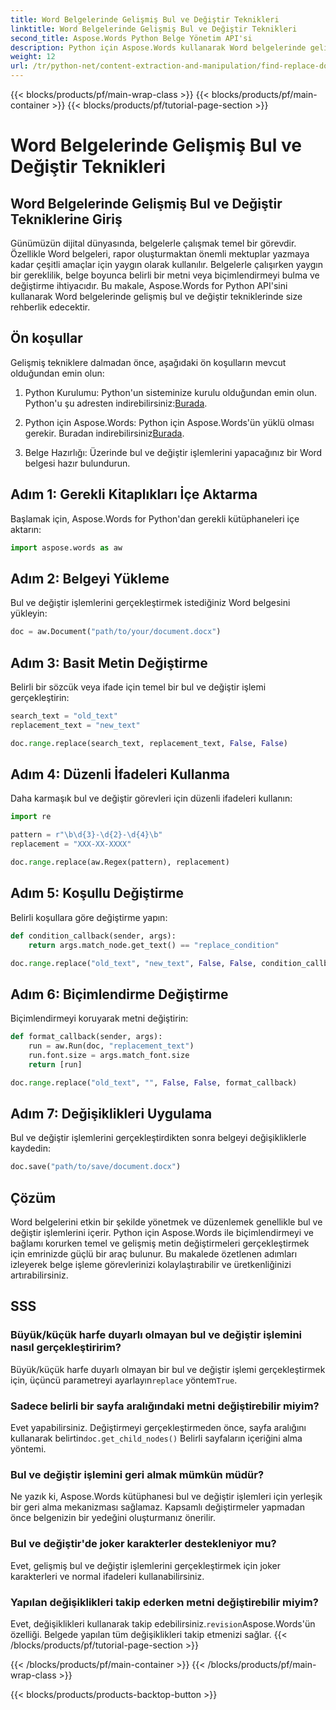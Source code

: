 ```yaml
---
title: Word Belgelerinde Gelişmiş Bul ve Değiştir Teknikleri
linktitle: Word Belgelerinde Gelişmiş Bul ve Değiştir Teknikleri
second_title: Aspose.Words Python Belge Yönetim API'si
description: Python için Aspose.Words kullanarak Word belgelerinde gelişmiş bul ve değiştir tekniklerini öğrenin. Metni değiştirin, regex kullanın, biçimlendirme yapın ve daha fazlasını yapın.
weight: 12
url: /tr/python-net/content-extraction-and-manipulation/find-replace-documents/
---
```


{{< blocks/products/pf/main-wrap-class >}}
{{< blocks/products/pf/main-container >}}
{{< blocks/products/pf/tutorial-page-section >}}

# Word Belgelerinde Gelişmiş Bul ve Değiştir Teknikleri


## Word Belgelerinde Gelişmiş Bul ve Değiştir Tekniklerine Giriş

Günümüzün dijital dünyasında, belgelerle çalışmak temel bir görevdir. Özellikle Word belgeleri, rapor oluşturmaktan önemli mektuplar yazmaya kadar çeşitli amaçlar için yaygın olarak kullanılır. Belgelerle çalışırken yaygın bir gereklilik, belge boyunca belirli bir metni veya biçimlendirmeyi bulma ve değiştirme ihtiyacıdır. Bu makale, Aspose.Words for Python API'sini kullanarak Word belgelerinde gelişmiş bul ve değiştir tekniklerinde size rehberlik edecektir.

## Ön koşullar

Gelişmiş tekniklere dalmadan önce, aşağıdaki ön koşulların mevcut olduğundan emin olun:

1.  Python Kurulumu: Python'un sisteminize kurulu olduğundan emin olun. Python'u şu adresten indirebilirsiniz:[Burada](https://www.python.org/downloads/).

2.  Python için Aspose.Words: Python için Aspose.Words'ün yüklü olması gerekir. Buradan indirebilirsiniz[Burada](https://releases.aspose.com/words/python/).

3. Belge Hazırlığı: Üzerinde bul ve değiştir işlemlerini yapacağınız bir Word belgesi hazır bulundurun.

## Adım 1: Gerekli Kitaplıkları İçe Aktarma

Başlamak için, Aspose.Words for Python'dan gerekli kütüphaneleri içe aktarın:

```python
import aspose.words as aw
```

## Adım 2: Belgeyi Yükleme

Bul ve değiştir işlemlerini gerçekleştirmek istediğiniz Word belgesini yükleyin:

```python
doc = aw.Document("path/to/your/document.docx")
```

## Adım 3: Basit Metin Değiştirme

Belirli bir sözcük veya ifade için temel bir bul ve değiştir işlemi gerçekleştirin:

```python
search_text = "old_text"
replacement_text = "new_text"

doc.range.replace(search_text, replacement_text, False, False)
```

## Adım 4: Düzenli İfadeleri Kullanma

Daha karmaşık bul ve değiştir görevleri için düzenli ifadeleri kullanın:

```python
import re

pattern = r"\b\d{3}-\d{2}-\d{4}\b"
replacement = "XXX-XX-XXXX"

doc.range.replace(aw.Regex(pattern), replacement)
```

## Adım 5: Koşullu Değiştirme

Belirli koşullara göre değiştirme yapın:

```python
def condition_callback(sender, args):
    return args.match_node.get_text() == "replace_condition"

doc.range.replace("old_text", "new_text", False, False, condition_callback)
```

## Adım 6: Biçimlendirme Değiştirme

Biçimlendirmeyi koruyarak metni değiştirin:

```python
def format_callback(sender, args):
    run = aw.Run(doc, "replacement_text")
    run.font.size = args.match_font.size
    return [run]

doc.range.replace("old_text", "", False, False, format_callback)
```

## Adım 7: Değişiklikleri Uygulama

Bul ve değiştir işlemlerini gerçekleştirdikten sonra belgeyi değişikliklerle kaydedin:

```python
doc.save("path/to/save/document.docx")
```

## Çözüm

Word belgelerini etkin bir şekilde yönetmek ve düzenlemek genellikle bul ve değiştir işlemlerini içerir. Python için Aspose.Words ile biçimlendirmeyi ve bağlamı korurken temel ve gelişmiş metin değiştirmeleri gerçekleştirmek için emrinizde güçlü bir araç bulunur. Bu makalede özetlenen adımları izleyerek belge işleme görevlerinizi kolaylaştırabilir ve üretkenliğinizi artırabilirsiniz.

## SSS

### Büyük/küçük harfe duyarlı olmayan bul ve değiştir işlemini nasıl gerçekleştiririm?

 Büyük/küçük harfe duyarlı olmayan bir bul ve değiştir işlemi gerçekleştirmek için, üçüncü parametreyi ayarlayın`replace` yöntem`True`.

### Sadece belirli bir sayfa aralığındaki metni değiştirebilir miyim?

 Evet yapabilirsiniz. Değiştirmeyi gerçekleştirmeden önce, sayfa aralığını kullanarak belirtin`doc.get_child_nodes()` Belirli sayfaların içeriğini alma yöntemi.

### Bul ve değiştir işlemini geri almak mümkün müdür?

Ne yazık ki, Aspose.Words kütüphanesi bul ve değiştir işlemleri için yerleşik bir geri alma mekanizması sağlamaz. Kapsamlı değiştirmeler yapmadan önce belgenizin bir yedeğini oluşturmanız önerilir.

### Bul ve değiştir'de joker karakterler destekleniyor mu?

Evet, gelişmiş bul ve değiştir işlemlerini gerçekleştirmek için joker karakterleri ve normal ifadeleri kullanabilirsiniz.

### Yapılan değişiklikleri takip ederken metni değiştirebilir miyim?

 Evet, değişiklikleri kullanarak takip edebilirsiniz.`revision`Aspose.Words'ün özelliği. Belgede yapılan tüm değişiklikleri takip etmenizi sağlar.
{{< /blocks/products/pf/tutorial-page-section >}}

{{< /blocks/products/pf/main-container >}}
{{< /blocks/products/pf/main-wrap-class >}}

{{< blocks/products/products-backtop-button >}}
